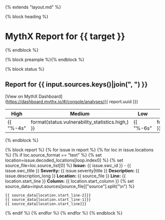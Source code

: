 {% extends "layout.md" %}

{% block heading %}
# MythX Report for {{ target }}
{% endblock %}

{% block preample %}{% endblock %}

{% block status %}
##  Report for {{ input.sources.keys()|join(", ") }}
[View on MythX Dashboard](https://dashboard.mythx.io/#/console/analyses/{{ report.uuid }})

| High | Medium | Low | Unknown |
|------|--------|-----|---------|
| {{ "%-4s" | format(status.vulnerability_statistics.high,) }} | {{ "%-6s" | format(status.vulnerability_statistics.medium,) }} | {{ "%-3s" | format(status.vulnerability_statistics.low,) }} | {{ "%-7s" | format(status.vulnerability_statistics.none,) }} |

{% endblock %}

{% block report %}
{% for issue in report %}
{% for loc in issue.locations %}
{% if loc.source_format == "text" %}
{% set location=issue.decoded_locations[loop.index0] %}
{% set source_file=loc.source_list[0] %}
**Issue:** {{ issue.swc_id }} - {{ issue.swc_title }}
**Severity:** {{ issue.severity|title }}
**Description:** {{ issue.description_long }}
**Location:** {{ source_file }}
**Line:** {{ location.start_line }}
**Column:** {{ location.start_column }}
{% set source_data=input.sources[source_file]["source"].split("\n") %}

```
{{ source_data[location.start_line-2]}}
{{ source_data[location.start_line-1]}}
{{ source_data[location.start_line]}}
```

{% endif %}
{% endfor %}
{% endfor %}
{% endblock %}
